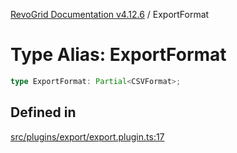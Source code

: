 [RevoGrid Documentation v4.12.6](README.md) / ExportFormat

# Type Alias: ExportFormat

```ts
type ExportFormat: Partial<CSVFormat>;
```

## Defined in

[src/plugins/export/export.plugin.ts:17](https://github.com/revolist/revogrid/blob/293c9e1b6198b802a0690dc2e0b9faebd722e77f/src/plugins/export/export.plugin.ts#L17)
